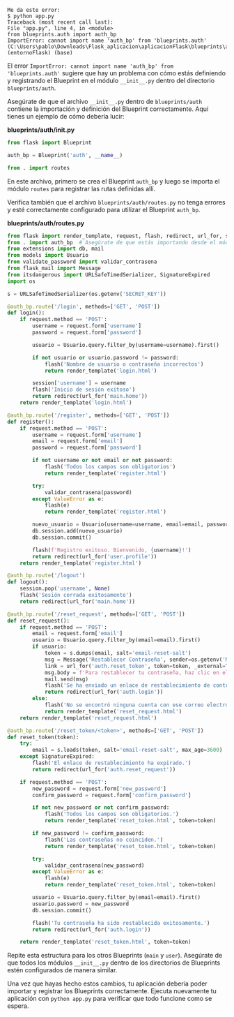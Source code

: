 ```
Me da este error:
$ python app.py
Traceback (most recent call last):
File "app.py", line 4, in <module>
from blueprints.auth import auth_bp
ImportError: cannot import name 'auth_bp' from 'blueprints.auth' (C:\Users\pablo\Downloads\Flask_aplicacion\aplicacionFlask\blueprints\auth\_\_init\_\_.py)
(entornoFlask) (base)
```

El error `ImportError: cannot import name 'auth_bp' from 'blueprints.auth'` sugiere que hay un problema con cómo estás definiendo y registrando el Blueprint en el módulo `__init__.py` dentro del directorio `blueprints/auth`.

Asegúrate de que el archivo `__init__.py` dentro de `blueprints/auth` contiene la importación y definición del Blueprint correctamente. Aquí tienes un ejemplo de cómo debería lucir:

**blueprints/auth/**init**.py**

```python
from flask import Blueprint

auth_bp = Blueprint('auth', __name__)

from . import routes
```

En este archivo, primero se crea el Blueprint `auth_bp` y luego se importa el módulo `routes` para registrar las rutas definidas allí.

Verifica también que el archivo `blueprints/auth/routes.py` no tenga errores y esté correctamente configurado para utilizar el Blueprint `auth_bp`.

**blueprints/auth/routes.py**

```python
from flask import render_template, request, flash, redirect, url_for, session
from . import auth_bp  # Asegúrate de que estás importando desde el módulo actual
from extensions import db, mail
from models import Usuario
from validate_password import validar_contrasena
from flask_mail import Message
from itsdangerous import URLSafeTimedSerializer, SignatureExpired
import os

s = URLSafeTimedSerializer(os.getenv('SECRET_KEY'))

@auth_bp.route('/login', methods=['GET', 'POST'])
def login():
    if request.method == 'POST':
        username = request.form['username']
        password = request.form['password']

        usuario = Usuario.query.filter_by(username=username).first()

        if not usuario or usuario.password != password:
            flash('Nombre de usuario o contraseña incorrectos')
            return render_template('login.html')

        session['username'] = username
        flash('Inicio de sesión exitoso')
        return redirect(url_for('main.home'))
    return render_template('login.html')

@auth_bp.route('/register', methods=['GET', 'POST'])
def register():
    if request.method == 'POST':
        username = request.form['username']
        email = request.form['email']
        password = request.form['password']

        if not username or not email or not password:
            flash('Todos los campos son obligatorios')
            return render_template('register.html')

        try:
            validar_contrasena(password)
        except ValueError as e:
            flash(e)
            return render_template('register.html')

        nuevo_usuario = Usuario(username=username, email=email, password=password)
        db.session.add(nuevo_usuario)
        db.session.commit()

        flash(f'Registro exitoso. Bienvenido, {username}!')
        return redirect(url_for('user.profile'))
    return render_template('register.html')

@auth_bp.route('/logout')
def logout():
    session.pop('username', None)
    flash('Sesión cerrada exitosamente')
    return redirect(url_for('main.home'))

@auth_bp.route('/reset_request', methods=['GET', 'POST'])
def reset_request():
    if request.method == 'POST':
        email = request.form['email']
        usuario = Usuario.query.filter_by(email=email).first()
        if usuario:
            token = s.dumps(email, salt='email-reset-salt')
            msg = Message('Restablecer Contraseña', sender=os.getenv('MAIL_USERNAME'), recipients=[email])
            link = url_for('auth.reset_token', token=token, _external=True)
            msg.body = f'Para restablecer tu contraseña, haz clic en el siguiente enlace: {link}'
            mail.send(msg)
            flash('Se ha enviado un enlace de restablecimiento de contraseña a tu correo electrónico.')
            return redirect(url_for('auth.login'))
        else:
            flash('No se encontró ninguna cuenta con ese correo electrónico.')
            return render_template('reset_request.html')
    return render_template('reset_request.html')

@auth_bp.route('/reset_token/<token>', methods=['GET', 'POST'])
def reset_token(token):
    try:
        email = s.loads(token, salt='email-reset-salt', max_age=3600)
    except SignatureExpired:
        flash('El enlace de restablecimiento ha expirado.')
        return redirect(url_for('auth.reset_request'))

    if request.method == 'POST':
        new_password = request.form['new_password']
        confirm_password = request.form['confirm_password']

        if not new_password or not confirm_password:
            flash('Todos los campos son obligatorios.')
            return render_template('reset_token.html', token=token)

        if new_password != confirm_password:
            flash('Las contraseñas no coinciden.')
            return render_template('reset_token.html', token=token)

        try:
            validar_contrasena(new_password)
        except ValueError as e:
            flash(e)
            return render_template('reset_token.html', token=token)

        usuario = Usuario.query.filter_by(email=email).first()
        usuario.password = new_password
        db.session.commit()

        flash('Tu contraseña ha sido restablecida exitosamente.')
        return redirect(url_for('auth.login'))

    return render_template('reset_token.html', token=token)
```

Repite esta estructura para los otros Blueprints (`main` y `user`). Asegúrate de que todos los módulos `__init__.py` dentro de los directorios de Blueprints estén configurados de manera similar.

Una vez que hayas hecho estos cambios, tu aplicación debería poder importar y registrar los Blueprints correctamente. Ejecuta nuevamente tu aplicación con `python app.py` para verificar que todo funcione como se espera.
